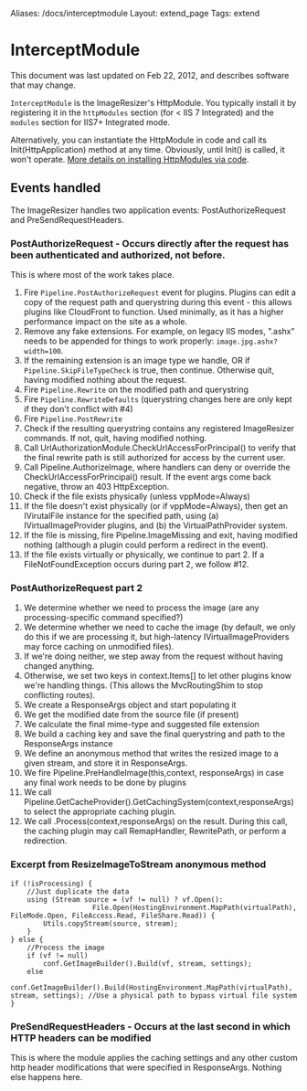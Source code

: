 Aliases: /docs/interceptmodule
Layout: extend_page
Tags: extend

# InterceptModule 

This document was last updated on Feb 22, 2012, and describes software that may change.

`InterceptModule` is the ImageResizer's HttpModule. You typically install it by registering it in the `httpModules` section (for < IIS 7 Integrated) and the `modules` section for IIS7+ Integrated mode.

Alternatively, you can instantiate the HttpModule in code and call its Init(HttpApplication) method at any time. Obviously, until Init() is called, it won't operate. [More details on installing HttpModules via code](http://stackoverflow.com/questions/239802/programmatically-register-httpmodules-at-runtime).

## Events handled

The ImageResizer handles two application events: PostAuthorizeRequest and PreSendRequestHeaders.

### PostAuthorizeRequest - Occurs directly after the request has been authenticated and authorized, not before.

This is where most of the work takes place.

1. Fire `Pipeline.PostAuthorizeRequest` event for plugins. Plugins can edit a copy of the request path and querystring during this event - 
   this allows plugins like CloudFront to function. Used minimally, as it has a higher performance impact on the site as a whole.
2. Remove any fake extensions. For example, on legacy IIS modes, ".ashx" needs to be appended for things to work properly: `image.jpg.ashx?width=100`.
3. If the remaining extension is an image type we handle, OR if `Pipeline.SkipFileTypeCheck` is true, then continue. Otherwise quit, having modified nothing about the request.
4. Fire `Pipeline.Rewrite` on the modified path and querystring
5. Fire `Pipeline.RewriteDefaults` (querystring changes here are only kept if they don't conflict with #4)
6. Fire `Pipeline.PostRewrite`
7. Check if the resulting querystring contains any registered ImageResizer commands. If not, quit, having modified nothing.
8. Call UrlAuthorizationModule.CheckUrlAccessForPrincipal() to verify that the final rewrite path is still authorized for access by the current user.
9. Call Pipeline.AuthorizeImage, where handlers can deny or override the CheckUrlAccessForPrincipal() result. If the event args come back negative, throw an 403 HttpException.
10. Check if the file exists physically (unless vppMode=Always)
11. If the file doesn't exist physically (or if vppMode=Always), then get an IVirutalFile instance for the specified path, using (a) IVirtualImageProvider plugins, and (b) the VirtualPathProvider system.
12. If the file is missing, fire Pipeline.ImageMissing and exit, having modified nothing (although a plugin could perform a redirect in the event).
13. If the file exists virtually or physically, we continue to part 2. If a FileNotFoundException occurs during part 2, we follow #12.

### PostAuthorizeRequest part 2

1. We determine whether we need to process the image (are any processing-specific command specified?)
2. We determine whether we need to cache the image (by default, we only do this if we are processing it, but high-latency IVirtualImageProviders may force caching on unmodified files).
3. If we're doing neither, we step away from the request without having changed anything.
4. Otherwise, we set two keys in context.Items[] to let other plugins know we're handling things. (This allows the MvcRoutingShim to stop conflicting routes).
5. We create a ResponseArgs object and start populating it
6. We get the modified date from the source file (if present)
7. We calculate the final mime-type and suggested file extension
8. We build a caching key and save the final querystring and path to the ResponseArgs instance
9. We define an anonymous method that writes the resized image to a given stream, and store it in ResponseArgs.
10. We fire Pipeline.PreHandleImage(this,context, responseArgs) in case any final work needs to be done by plugins
11. We call Pipeline.GetCacheProvider().GetCachingSystem(context,responseArgs) to select the appropriate caching plugin.
12. We call .Process(context,responseArgs) on the result. During this call, the caching plugin may call RemapHandler, RewritePath, or perform a redirection.


### Excerpt from ResizeImageToStream anonymous method

	if (!isProcessing) {
	    //Just duplicate the data
	    using (Stream source = (vf != null) ? vf.Open(): 
	                    File.Open(HostingEnvironment.MapPath(virtualPath), FileMode.Open, FileAccess.Read, FileShare.Read)) {
	        Utils.copyStream(source, stream);
	    }
	} else {
	    //Process the image
	    if (vf != null)
	        conf.GetImageBuilder().Build(vf, stream, settings);
	    else
	        conf.GetImageBuilder().Build(HostingEnvironment.MapPath(virtualPath), stream, settings); //Use a physical path to bypass virtual file system
	}


### PreSendRequestHeaders - Occurs at the last second in which HTTP headers can be modified

This is where the module applies the caching settings and any other custom http header modifications that were specified in ResponseArgs. Nothing else happens here.

